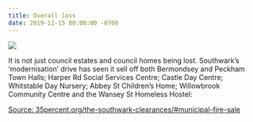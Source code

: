 ```yaml
---
title: Overall loss
date: 2019-11-15 00:00:00 -0700
---
```


![](http://35percent.org/img/selloff2.png)

It is not just council estates and council homes being lost. Southwark’s ‘modernisation’ drive has seen it sell off both Bermondsey and Peckham Town Halls; Harper Rd Social Services Centre; Castle Day Centre; Whitstable Day Nursery; Abbey St Children’s Home; Willowbrook Community Centre and the Wansey St Homeless Hostel:

[Source: 35percent.org/the-southwark-clearances/#municipal-fire-sale](35percent.org/the-southwark-clearances/#municipal-fire-sale)
